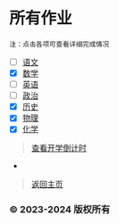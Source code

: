 # 所有作业

    注：点击各项可查看详细完成情况

- [ ] [语文](https://zhouhangshan.github.io/homework/2024/yvwen.html)
- [x] [数学](https://zhouhangshan.github.io/homework/2024/shuxue.html)
- [ ] [英语](https://zhouhangshan.github.io/homework/2024/yingyv.html)
- [ ] [政治](https://zhouhangshan.github.io/homework/2024/zhengzhi.html)
- [x] [历史](https://zhouhangshan.github.io/homework/2024/lishi.html)
- [x] [物理](https://zhouhangshan.github.io/homework/2024/wuli.html)
- [x] [化学](https://zhouhangshan.github.io/homework/2024/huaxue.html)

>[查看开学倒计时](https://zhouhangshan.github.io/homework/2024/time.html)
-
>[返回主页](https://zhouhangshan.github.io/homework)

### © 2023-2024 版权所有
